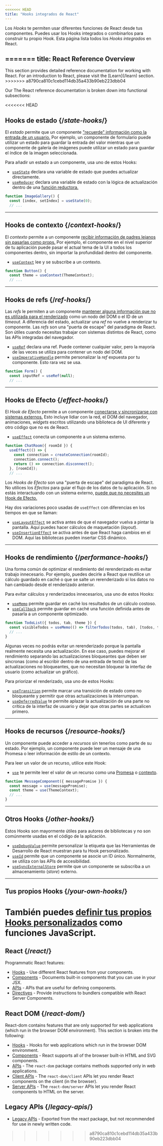 ```yaml
---
<<<<<<< HEAD
title: "Hooks integrados de React"
---
```


<Intro>

Los *Hooks* te permiten usar diferentes funciones de React desde tus componentes. Puedes usar los Hooks integrados o combinarlos para construir tu propio Hook. Esta página lista todos los *Hooks integrados* en React.

=======
title: React Reference Overview
---

<Intro>
This section provides detailed reference documentation for working with React. 
For an introduction to React, please visit the [Learn](/learn) section. 
>>>>>>> a8790ca810c1cebd114db35a433b90eb223dbb04
</Intro>

Our The React reference documentation is broken down into functional subsections: 

<<<<<<< HEAD
## Hooks de estado {/*state-hooks*/}

El *estado* permite que un componente ["recuerde" información como la entrada de un usuario.](/learn/state-a-components-memory) Por ejemplo, un componente de formulario puede utilizar un estado para guardar la entrada del valor mientras que un componente de galería de imágenes puede utilizar un estado para guardar el índice de la imagen seleccionada.

Para añadir un estado a un componente, usa uno de estos Hooks:

* [`useState`](/reference/react/useState) declara una variable de estado que puedes actualizar directamente.
* [`useReducer`](/reference/react/useReducer) declara una variable de estado con la lógica de actualización dentro de una [función reductora.](/learn/extracting-state-logic-into-a-reducer)

```js
function ImageGallery() {
  const [index, setIndex] = useState(0);
  // ...
```

---

## Hooks de contexto {/*context-hooks*/}

El *contexto* permite a un componente [recibir información de padres lejanos sin pasarlas como props.](/learn/passing-props-to-a-component) Por ejemplo, el componente en el nivel superior de tu aplicación puede pasar el actual tema de la UI a todos los componentes dentro, sin importar la profundidad dentro del componente.

* [`useContext`](/reference/react/useContext) lee y se subscribe a un contexto.

```js
function Button() {
  const theme = useContext(ThemeContext);
  // ...
```

---

## Hooks de refs {/*ref-hooks*/}

Las *refs* le permiten a un componente [mantener alguna información que no es utilizada para el renderizado](/learn/referencing-values-with-refs) como un nodo del DOM o el ID de un *timeout*. A diferencia del estado, actualizar una *ref* no vuelve a renderizar tu componente. Las *refs* son una "puerta de escape" del paradigma de React. Son útiles cuando necesitas trabajar con sistemas distintos de React, como las APIs integradas del navegador.

* [`useRef`](/reference/react/useRef) declara una ref. Puede contener cualquier valor, pero la mayoría de las veces se utiliza para contener un nodo del DOM.
* [`useImperativeHandle`](/reference/react/useImperativeHandle) permite personalizar la *ref* expuesta por tu componente. Esto rara vez se usa.

```js
function Form() {
  const inputRef = useRef(null);
  // ...
```

---

## Hooks de Efecto {/*effect-hooks*/}

El *Hook de Efecto* permite a un componente [conectarse y sincronizarse con sistemas externos.](/learn/synchronizing-with-effects) Esto incluye lidiar con la red, el DOM del navegador, animaciones, *widgets* escritos utilizando una biblioteca de UI diferente y otro código que no es de React.

* [`useEffect`](/reference/react/useEffect) conecta un componente a un sistema externo.

```js
function ChatRoom({ roomId }) {
  useEffect(() => {
    const connection = createConnection(roomId);
    connection.connect();
    return () => connection.disconnect();
  }, [roomId]);
  // ...
```

Los *Hooks de Efecto* son una "puerta de escape" del paradigma de React. No utilices los *Efectos* para guiar el flujo de los datos de tu aplicación. Si no estás interactuando con un sistema externo, [puede que no necesites un Hook de Efecto.](/learn/you-might-not-need-an-effect)

Hay dos variaciones poco usadas de `useEffect` con diferencias en los tiempos en que se llaman:

* [`useLayoutEffect`](/reference/react/useLayoutEffect) se activa antes de que el navegador vuelva a pintar la pantalla. Aquí puedes hacer cálculos de maquetación (*layout*).
* [`useInsertionEffect`](/reference/react/useInsertionEffect) se activa antes de que React haga cambios en el DOM. Aquí las bibliotecas pueden insertar CSS dinámico.

---

## Hooks de rendimiento {/*performance-hooks*/}

Una forma común de optimizar el rendimiento del rerenderizado es evitar trabajo innecesario. Por ejemplo, puedes decirle a React que reutilice un cálculo guardado en caché o que se salte un rerenderizado si los datos no han cambiado desde el renderizado anterior.

Para evitar cálculos y renderizados innecesarios, usa uno de estos Hooks:

- [`useMemo`](/reference/react/useMemo) permite guardar en caché los resultados de un cálculo costoso.
- [`useCallback`](/reference/react/useCallback) permite guardar en caché una función definida antes de pasarla a un componente optimizado.

```js
function TodoList({ todos, tab, theme }) {
  const visibleTodos = useMemo(() => filterTodos(todos, tab), [todos, tab]);
  // ...
}
```

Algunas veces no podrás evitar un rerenderizado porque la pantalla realmente necesita una actualización. En ese caso, puedes mejorar el rendimiento separando las actualizaciones bloqueantes que deben ser síncronas (como al escribir dentro de una entrada de texto) de las actualizaciones no bloqueantes, que no necesitan bloquear la interfaz de usuario (como actualizar un gráfico).

Para priorizar el renderizado, usa uno de estos Hooks:

- [`useTransition`](/reference/react/useTransition) permite marcar una transición de estado como no bloqueante y permitir que otras actualizaciones la interrumpan.
- [`useDeferredValue`](/reference/react/useDeferredValue) te permite aplazar la actualización de una parte no crítica de la interfaz de usuario y dejar que otras partes se actualicen primero.

---

## Hooks de recursos {/*resource-hooks*/}

Un componente puede acceder a *recursos* sin tenerlos como parte de su estado. Por ejemplo, un componente puede leer un mensaje de una Promesa o leer información de estilo de un contexto.

Para leer un valor de un recurso, utilice este Hook:

- [`use`](/reference/react/use) te permite leer el valor de un recurso como una [Promesa](https://developer.mozilla.org/es/docs/Web/JavaScript/Reference/Global_Objects/Promise) o [contexto](/learn/passing-data-deeply-with-context).

```js
function MessageComponent({ messagePromise }) {
  const message = use(messagePromise);
  const theme = use(ThemeContext);
  // ...
}
```

---

## Otros Hooks {/*other-hooks*/}

Estos Hooks son mayormente útiles para autores de bibliotecas y no son comúnmente usadas en el código de la aplicación.

- [`useDebugValue`](/reference/react/useDebugValue) permite personalizar la etiqueta que las Herramientas de Desarrollo de React muestran para tu Hook personalizado.
- [`useId`](/reference/react/useId) permite que un componente se asocie un ID único. Normalmente, se utiliza con las APIs de accesibilidad.
- [`useSyncExternalStore`](/reference/react/useSyncExternalStore) permite que un componente se subscriba a un almacenamiento (*store*) externo.

---

## Tus propios Hooks {/*your-own-hooks*/}

También puedes [definir tus propios Hooks personalizados](/learn/reusing-logic-with-custom-hooks#extracting-your-own-custom-hook-from-a-component) como funciones JavaScript.
=======
## React {/*react*/}
Programmatic React features:  
* [Hooks](/reference/react/hooks) - Use different React features from your components.
* [Components](/reference/react/components) - Documents built-in components that you can use in your JSX.
* [APIs](/reference/react/apis) - APIs that are useful for defining components. 
* [Directives](/reference/react/directives) - Provide instructions to bundlers compatible with React Server Components.

## React DOM {/*react-dom*/}
React-dom contains features that are only supported for web applications 
(which run in the browser DOM environment). This section is broken into the following:

* [Hooks](/reference/react-dom/hooks) - Hooks for web applications which run in the browser DOM environment.
* [Components](/reference/react-dom/components) - React supports all of the browser built-in HTML and SVG components.
* [APIs](/reference/react-dom) - The `react-dom` package contains methods supported only in web applications.
* [Client APIs](/reference/react-dom/client) - The `react-dom/client` APIs let you render React components on the client (in the browser). 
* [Server APIs](/reference/react-dom/server) - The `react-dom/server` APIs let you render React components to HTML on the server.

## Legacy APIs {/*legacy-apis*/}
* [Legacy APIs](/reference/react/legacy) - Exported from the react package, but not recommended for use in newly written code. 
>>>>>>> a8790ca810c1cebd114db35a433b90eb223dbb04
